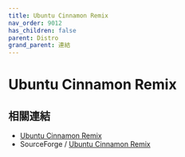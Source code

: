 ```yaml
---
title: Ubuntu Cinnamon Remix
nav_order: 9012
has_children: false
parent: Distro
grand_parent: 連結
---
```



# Ubuntu Cinnamon Remix

## 相關連結

* [Ubuntu Cinnamon Remix](https://ubuntucinnamon.org/)
* SourceForge / [Ubuntu Cinnamon Remix](https://sourceforge.net/projects/ubuntu-cinnamon-remix/)
